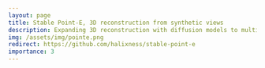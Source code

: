 ```yaml
---
layout: page
title: Stable Point-E, 3D reconstruction from synthetic views 
description: Expanding 3D reconstruction with diffusion models to multiple views with models for view synthesis. 
img: /assets/img/pointe.png
redirect: https://github.com/halixness/stable-point-e
importance: 3
---
```

